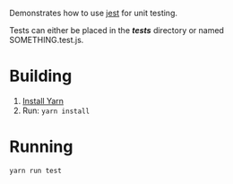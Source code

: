 Demonstrates how to use [jest](https://jestjs.io/) for unit testing.

Tests can either be placed in the *__tests__* directory or named
SOMETHING.test.js.

# Building

1. [Install Yarn](https://yarnpkg.com/lang/en/docs/install)
2. Run: `yarn install`

# Running

```bash
yarn run test
```

